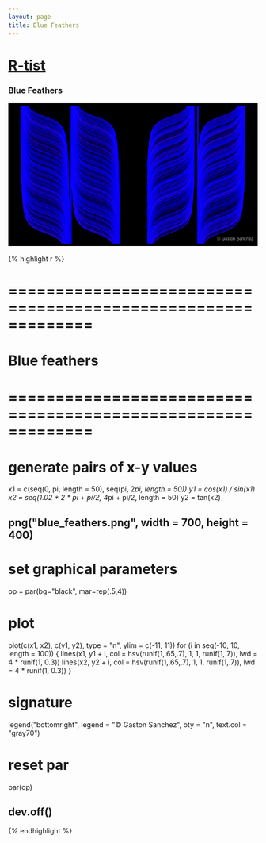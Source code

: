 ```yaml
---
layout: page
title: Blue Feathers
---
```


# [R-tist](/work/rtist)

### Blue Feathers

![](/images/rtist/blue_feathers.png)

{% highlight r %}
# =============================================================
# Blue feathers
# =============================================================
# generate pairs of x-y values
x1 = c(seq(0, pi, length = 50), seq(pi, 2*pi, length = 50))
y1 = cos(x1) / sin(x1)
x2 = seq(1.02 * 2 * pi + pi/2, 4*pi + pi/2, length = 50)
y2 = tan(x2)


## png("blue_feathers.png", width = 700, height = 400)
# set graphical parameters
op = par(bg="black", mar=rep(.5,4))
# plot
plot(c(x1, x2), c(y1, y2), type = "n", ylim = c(-11, 11))
for (i in seq(-10, 10, length = 100))
{
  lines(x1, y1 + i, col = hsv(runif(1,.65,.7), 1, 1, runif(1,.7)), 
        lwd = 4 * runif(1, 0.3))
  lines(x2, y2 + i, col = hsv(runif(1,.65,.7), 1, 1, runif(1,.7)), 
        lwd = 4 * runif(1, 0.3))
}
# signature
legend("bottomright", legend = "© Gaston Sanchez", bty = "n", 
       text.col = "gray70")
# reset par
par(op)
## dev.off()
{% endhighlight %}